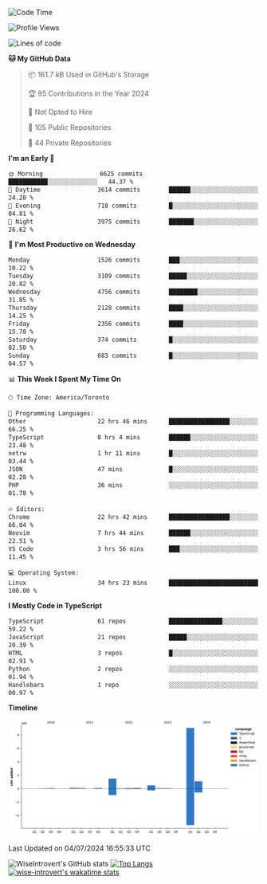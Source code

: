<!--START_SECTION:waka-->
![Code Time](http://img.shields.io/badge/Code%20Time-1%2C846%20hrs%2020%20mins-blue)

![Profile Views](http://img.shields.io/badge/Profile%20Views-0-blue)

![Lines of code](https://img.shields.io/badge/From%20Hello%20World%20I%27ve%20Written-12.9%20million%20lines%20of%20code-blue)

**🐱 My GitHub Data** 

> 📦 161.7 kB Used in GitHub's Storage 
 > 
> 🏆 95 Contributions in the Year 2024
 > 
> 🚫 Not Opted to Hire
 > 
> 📜 105 Public Repositories 
 > 
> 🔑 44 Private Repositories 
 > 
**I'm an Early 🐤** 

```text
🌞 Morning                6625 commits        ███████████░░░░░░░░░░░░░░   44.37 % 
🌆 Daytime                3614 commits        ██████░░░░░░░░░░░░░░░░░░░   24.20 % 
🌃 Evening                718 commits         █░░░░░░░░░░░░░░░░░░░░░░░░   04.81 % 
🌙 Night                  3975 commits        ███████░░░░░░░░░░░░░░░░░░   26.62 % 
```
📅 **I'm Most Productive on Wednesday** 

```text
Monday                   1526 commits        ███░░░░░░░░░░░░░░░░░░░░░░   10.22 % 
Tuesday                  3109 commits        █████░░░░░░░░░░░░░░░░░░░░   20.82 % 
Wednesday                4756 commits        ████████░░░░░░░░░░░░░░░░░   31.85 % 
Thursday                 2128 commits        ████░░░░░░░░░░░░░░░░░░░░░   14.25 % 
Friday                   2356 commits        ████░░░░░░░░░░░░░░░░░░░░░   15.78 % 
Saturday                 374 commits         █░░░░░░░░░░░░░░░░░░░░░░░░   02.50 % 
Sunday                   683 commits         █░░░░░░░░░░░░░░░░░░░░░░░░   04.57 % 
```


📊 **This Week I Spent My Time On** 

```text
🕑︎ Time Zone: America/Toronto

💬 Programming Languages: 
Other                    22 hrs 46 mins      █████████████████░░░░░░░░   66.25 % 
TypeScript               8 hrs 4 mins        ██████░░░░░░░░░░░░░░░░░░░   23.48 % 
netrw                    1 hr 11 mins        █░░░░░░░░░░░░░░░░░░░░░░░░   03.44 % 
JSON                     47 mins             █░░░░░░░░░░░░░░░░░░░░░░░░   02.28 % 
PHP                      36 mins             ░░░░░░░░░░░░░░░░░░░░░░░░░   01.78 % 

🔥 Editors: 
Chrome                   22 hrs 42 mins      █████████████████░░░░░░░░   66.04 % 
Neovim                   7 hrs 44 mins       ██████░░░░░░░░░░░░░░░░░░░   22.51 % 
VS Code                  3 hrs 56 mins       ███░░░░░░░░░░░░░░░░░░░░░░   11.45 % 

💻 Operating System: 
Linux                    34 hrs 23 mins      █████████████████████████   100.00 % 
```

**I Mostly Code in TypeScript** 

```text
TypeScript               61 repos            ███████████████░░░░░░░░░░   59.22 % 
JavaScript               21 repos            █████░░░░░░░░░░░░░░░░░░░░   20.39 % 
HTML                     3 repos             █░░░░░░░░░░░░░░░░░░░░░░░░   02.91 % 
Python                   2 repos             ░░░░░░░░░░░░░░░░░░░░░░░░░   01.94 % 
Handlebars               1 repo              ░░░░░░░░░░░░░░░░░░░░░░░░░   00.97 % 
```



**Timeline**

![Lines of Code chart](https://raw.githubusercontent.com/wise-introvert/wise-introvert/master/assets/bar_graph.png)


 Last Updated on 04/07/2024 16:55:33 UTC
<!--END_SECTION:waka-->

![WiseIntrovert's GitHub stats](https://github-readme-stats.vercel.app/api?username=wise-introvert&count_private=true&show_icons=true)
[![Top Langs](https://github-readme-stats.vercel.app/api/top-langs/?username=wise-introvert&langs_count=10)](https://github.com/anuraghazra/github-readme-stats)
[![wise-introvert's wakatime stats](https://github-readme-stats.vercel.app/api/wakatime?username=wiseintrovert)](https://github.com/anuraghazra/github-readme-stats)

